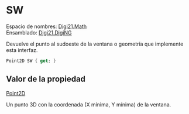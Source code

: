 # SW

Espacio de nombres: [Digi21.Math](../../)  
Ensamblado: [Digi21.DigiNG](../../../)

Devuelve el punto al sudoeste de la ventana o geometría que implemente esta interfaz.

```csharp
Point2D SW { get; }
```

## Valor de la propiedad

[Point2D](https://github.com/digi21/docs/tree/bc01fbb8f283bc40e48776a9f72a3e40db73b2a0/digi3d-net/programacion/.net/referencia/digi21.diging/digi21.math/Point2D.md)

Un punto 3D con la coordenada \(X mínima, Y mínima\) de la ventana.

